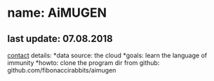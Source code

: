 # name: AiMUGEN
## last update: 07.08.2018
[contact](rahmad.akbar@medisin.uio.no)
details:
*data source: the cloud
*goals: learn the language of immunity
*howto: clone the program dir from github: github.com/fibonaccirabbits/aimugen


